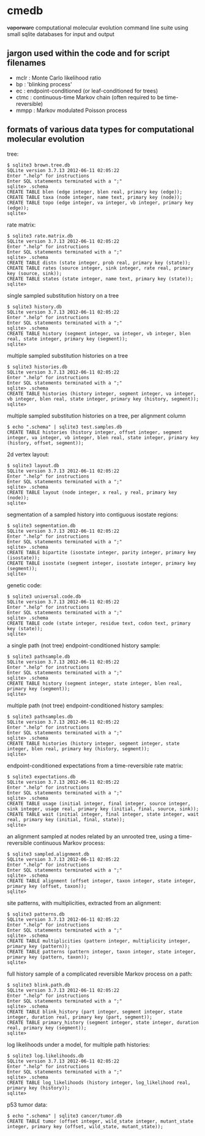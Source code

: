 cmedb
=====

~~vaporware~~ computational molecular evolution command line suite
using small sqlite databases for input and output


jargon used within the code and for script filenames
----------------------------------------------------

* mclr : Monte Carlo likelihood ratio
* bp : 'blinking process'
* ec : endpoint-conditioned (or leaf-conditioned for trees)
* ctmc : continuous-time Markov chain (often required to be time-reversible)
* mmpp : Markov modulated Poisson process


formats of various data types for computational molecular evolution
-------------------------------------------------------------------

tree:

    $ sqlite3 brown.tree.db 
    SQLite version 3.7.13 2012-06-11 02:05:22
    Enter ".help" for instructions
    Enter SQL statements terminated with a ";"
    sqlite> .schema
    CREATE TABLE blen (edge integer, blen real, primary key (edge));
    CREATE TABLE taxa (node integer, name text, primary key (node));
    CREATE TABLE topo (edge integer, va integer, vb integer, primary key (edge));
    sqlite> 

rate matrix:

    $ sqlite3 rate.matrix.db
    SQLite version 3.7.13 2012-06-11 02:05:22
    Enter ".help" for instructions
    Enter SQL statements terminated with a ";"
    sqlite> .schema
    CREATE TABLE distn (state integer, prob real, primary key (state));
    CREATE TABLE rates (source integer, sink integer, rate real, primary key (source, sink));
    CREATE TABLE states (state integer, name text, primary key (state));
    sqlite> 

single sampled substitution history on a tree

    $ sqlite3 history.db
    SQLite version 3.7.13 2012-06-11 02:05:22
    Enter ".help" for instructions
    Enter SQL statements terminated with a ";"
    sqlite> .schema
    CREATE TABLE history (segment integer, va integer, vb integer, blen real, state integer, primary key (segment));
    sqlite> 

multiple sampled substitution histories on a tree

    $ sqlite3 histories.db 
    SQLite version 3.7.13 2012-06-11 02:05:22
    Enter ".help" for instructions
    Enter SQL statements terminated with a ";"
    sqlite> .schema
    CREATE TABLE histories (history integer, segment integer, va integer, vb integer, blen real, state integer, primary key (history, segment));
    sqlite> 

multiple sampled substitution histories on a tree, per alignment column

    $ echo ".schema" | sqlite3 test.samples.db
    CREATE TABLE histories (history integer, offset integer, segment integer, va integer, vb integer, blen real, state integer, primary key (history, offset, segment));

2d vertex layout:

    $ sqlite3 layout.db
    SQLite version 3.7.13 2012-06-11 02:05:22
    Enter ".help" for instructions
    Enter SQL statements terminated with a ";"
    sqlite> .schema
    CREATE TABLE layout (node integer, x real, y real, primary key (node));
    sqlite> 

segmentation of a sampled history into contiguous isostate regions:

    $ sqlite3 segmentation.db 
    SQLite version 3.7.13 2012-06-11 02:05:22
    Enter ".help" for instructions
    Enter SQL statements terminated with a ";"
    sqlite> .schema
    CREATE TABLE bipartite (isostate integer, parity integer, primary key (isostate));
    CREATE TABLE isostate (segment integer, isostate integer, primary key (segment));
    sqlite> 

genetic code:

    $ sqlite3 universal.code.db
    SQLite version 3.7.13 2012-06-11 02:05:22
    Enter ".help" for instructions
    Enter SQL statements terminated with a ";"
    sqlite> .schema
    CREATE TABLE code (state integer, residue text, codon text, primary key (state));
    sqlite> 
    
a single path (not tree) endpoint-conditioned history sample:

    $ sqlite3 pathsample.db
    SQLite version 3.7.13 2012-06-11 02:05:22
    Enter ".help" for instructions
    Enter SQL statements terminated with a ";"
    sqlite> .schema
    CREATE TABLE history (segment integer, state integer, blen real, primary key (segment));
    sqlite> 

multiple path (not tree) endpoint-conditioned history samples:

    $ sqlite3 pathsamples.db 
    SQLite version 3.7.13 2012-06-11 02:05:22
    Enter ".help" for instructions
    Enter SQL statements terminated with a ";"
    sqlite> .schema
    CREATE TABLE histories (history integer, segment integer, state integer, blen real, primary key (history, segment));
    sqlite> 

endpoint-conditioned expectations from a time-reversible rate matrix:

    $ sqlite3 expectations.db                   
    SQLite version 3.7.13 2012-06-11 02:05:22
    Enter ".help" for instructions
    Enter SQL statements terminated with a ";"
    sqlite> .schema
    CREATE TABLE usage (initial integer, final integer, source integer, sink integer, usage real, primary key (initial, final, source, sink));
    CREATE TABLE wait (initial integer, final integer, state integer, wait real, primary key (initial, final, state));
    sqlite> 

an alignment sampled at nodes related by an unrooted tree,
using a time-reversible continuous Markov process:

    $ sqlite3 sampled.alignment.db 
    SQLite version 3.7.13 2012-06-11 02:05:22
    Enter ".help" for instructions
    Enter SQL statements terminated with a ";"
    sqlite> .schema
    CREATE TABLE alignment (offset integer, taxon integer, state integer, primary key (offset, taxon));
    sqlite> 

site patterns, with multiplicities, extracted from an alignment:

    $ sqlite3 patterns.db 
    SQLite version 3.7.13 2012-06-11 02:05:22
    Enter ".help" for instructions
    Enter SQL statements terminated with a ";"
    sqlite> .schema
    CREATE TABLE multiplicities (pattern integer, multiplicity integer, primary key (pattern));
    CREATE TABLE patterns (pattern integer, taxon integer, state integer, primary key (pattern, taxon));
    sqlite> 

full history sample of a complicated reversible Markov process on a path:

    $ sqlite3 blink.path.db                     
    SQLite version 3.7.13 2012-06-11 02:05:22
    Enter ".help" for instructions
    Enter SQL statements terminated with a ";"
    sqlite> .schema
    CREATE TABLE blink_history (part integer, segment integer, state integer, duration real, primary key (part, segment));
    CREATE TABLE primary_history (segment integer, state integer, duration real, primary key (segment));
    sqlite> 

log likelihoods under a model, for multiple path histories:

    $ sqlite3 log.likelihoods.db 
    SQLite version 3.7.13 2012-06-11 02:05:22
    Enter ".help" for instructions
    Enter SQL statements terminated with a ";"
    sqlite> .schema
    CREATE TABLE log_likelihoods (history integer, log_likelihood real, primary key (history));
    sqlite> 

p53 tumor data:

    $ echo ".schema" | sqlite3 cancer/tumor.db 
    CREATE TABLE tumor (offset integer, wild_state integer, mutant_state integer, primary key (offset, wild_state, mutant_state));

